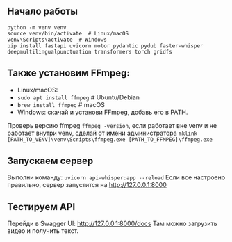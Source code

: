 ## Начало работы

```
python -m venv venv
source venv/bin/activate  # Linux/macOS
venv\Scripts\activate  # Windows
pip install fastapi uvicorn motor pydantic pydub faster-whisper deepmultilingualpunctuation transformers torch gridfs
```

## Также установим FFmpeg:

- Linux/macOS:
 - `sudo apt install ffmpeg`  # Ubuntu/Debian
 - `brew install ffmpeg`  # macOS
- Windows: скачай и установи FFmpeg, добавь его в PATH.

Проверь версию ffmpeg `ffmpeg -version`, если работает вне venv и не работает внутри venv, сделай от имени администратора
`mklink [PATH_TO_VENV]\venv\Scripts\ffmpeg.exe [PATH_TO_FFMPEG]\ffmpeg.exe`

## Запускаем сервер

Выполни команду: `uvicorn api-whisper:app --reload`
Если все настроено правильно, сервер запустится на http://127.0.0.1:8000

## Тестируем API

Перейди в Swagger UI: http://127.0.0.1:8000/docs
Там можно загрузить видео и получить текст.

